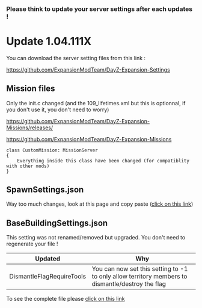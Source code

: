 ### Please think to update your server settings after each updates !

# Update 1.04.111X

You can download the server setting files from this link : 

https://github.com/ExpansionModTeam/DayZ-Expansion-Settings

## Mission files

Only the init.c changed (and the 109_lifetimes.xml but this is optionnal, if you don't use it, you don't need to worry)

https://github.com/ExpansionModTeam/DayZ-Expansion-Missions/releases/

https://github.com/ExpansionModTeam/DayZ-Expansion-Missions

	class CustomMission: MissionServer
	{	
		Everything inside this class have been changed (for compatiblity with other mods)
	}

## SpawnSettings.json

Way too much changes, look at this page and copy paste ([click on this link](https://github.com/salutesh/DayZ-Expansion-Scripts/wiki/%5BServer-Hosting%5D-SpawnSettings#raw-file))

## BaseBuildingSettings.json

This setting was not renamed/removed but upgraded. You don't need to regenerate your file !

| Updated | Why |
|---|---|
| DismantleFlagRequireTools | You can now set this setting to -1 to only allow territory members to dismantle/destroy the flag |

To see the complete file please [click on this link](https://github.com/salutesh/DayZ-Expansion-Scripts/wiki/%5BServer-Hosting%5D-BaseBuildingSettings#raw-file)